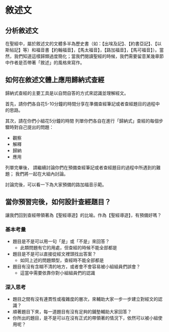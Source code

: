 # 敘述文

## 分析敘述文

在聖經中，屬於敘述文的文體多半為歷史書（如：【出埃及記】、【約書亞記】、【以斯帖記】等）和福音書【約翰福音】，【馬太福音】，【路加福音】，【馬可福音】）。當然，我們知道這樣歸類過度簡化；當我們閱讀聖經的時候，我們需要留意某幾章節中作者是否帶著「敘述」的風格來寫作。

## 如何在敘述文體上應用歸納式查經

歸納式查經的主要工具是以自問自答的方式來認識並理解經文。

首先，請你們各自花5-10分鐘的時間分享在準備查經筆記或者查經題目的過程中的思路。

其次，請在你們小組花5分鐘的時間
列單你們各自在進行「歸納式」查經的每個步驟時對自己提出的問題：

- 觀察
- 解釋
- 歸納
- 應用

列單完畢後，
請繼續討論你們在預備查經筆記或者查經題目的過程中所遇到的難題；
我們將一起在大組內討論。

討論完後，可以看一下為大家預備的路加福音示範。

## 當你預習完後，如何設計查經題目？

讓我們回到查經帶領著為【聖經導遊】的比喻。作為【聖經導遊】，有預備好嗎？

### 基本考量

- 題目是不是可以用一句「是」或「不是」來回答？
    - 此類問題有它的用處，但查經的時候不能全部都是
- 題目是不是可以直接從經文裡頭找出答案？
    - 如同上述的問題類型，查經時不能全部都是
- 題目有沒有含糊不清的地方，或者會不會容易被小組組員們誤會？
    - 這當中需要依靠你對小組組員們的認識

### 深入思考

- 題目之間有沒有連貫性或複雜度的層次，來輔助大家一步一步建立對經文的認識？
- 順著題目下來，每一道題目有沒有足夠的鋪墊輔助大家回答？
- 你所出的題目，是不是可以在沒有正式的帶領著的情況下，依然可以被小組使用呢？
